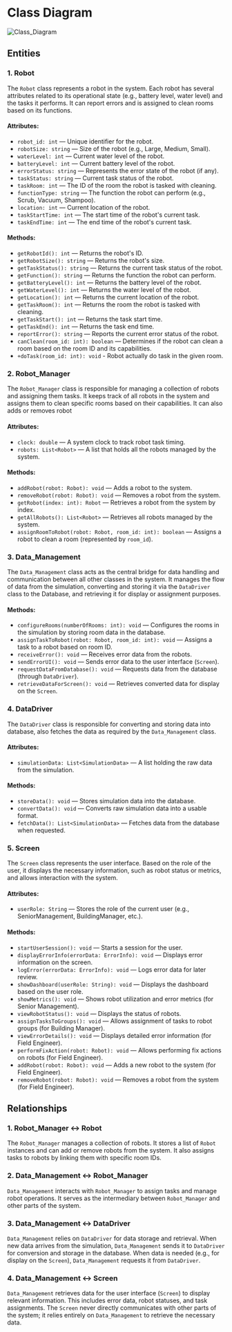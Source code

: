 # Class Diagram
![Class_Diagram](classDiagrams.puml)

## Entities

### 1. **Robot**
The `Robot` class represents a robot in the system. Each robot has several attributes related to its operational state (e.g., battery level, water level) and the tasks it performs. It can report errors and is assigned to clean rooms based on its functions.

#### Attributes:
- `robot_id: int` — Unique identifier for the robot.
- `robotSize: string` — Size of the robot (e.g., Large, Medium, Small).
- `waterLevel: int` — Current water level of the robot.
- `batteryLevel: int` — Current battery level of the robot.
- `errorStatus: string` — Represents the error state of the robot (if any).
- `taskStatus: string` — Current task status of the robot.
- `taskRoom: int` — The ID of the room the robot is tasked with cleaning.
- `functionType: string` — The function the robot can perform (e.g., Scrub, Vacuum, Shampoo).
- `location: int` — Current location of the robot.
- `taskStartTime: int` — The start time of the robot's current task.
- `taskEndTime: int` — The end time of the robot's current task.

#### Methods:
- `getRobotId(): int` — Returns the robot's ID.
- `getRobotSize(): string` — Returns the robot's size.
- `getTaskStatus(): string` — Returns the current task status of the robot.
- `getFunction(): string` — Returns the function the robot can perform.
- `getBatteryLevel(): int` — Returns the battery level of the robot.
- `getWaterLevel(): int` — Returns the water level of the robot.
- `getLocation(): int` — Returns the current location of the robot.
- `getTaskRoom(): int` — Returns the room the robot is tasked with cleaning.
- `getTaskStart(): int` — Returns the task start time.
- `getTaskEnd(): int` — Returns the task end time.
- `reportError(): string` — Reports the current error status of the robot.
- `canClean(room_id: int): boolean` — Determines if the robot can clean a room based on the room ID and its capabilities.
- `+doTask(room_id: int): void` - Robot actually do task in the given room.

### 2. **Robot_Manager**
The `Robot_Manager` class is responsible for managing a collection of robots and assigning them tasks. It keeps track of all robots in the system and assigns them to clean specific rooms based on their capabilities. It can also adds or removes robot

#### Attributes:
- `clock: double` — A system clock to track robot task timing.
- `robots: List<Robot>` — A list that holds all the robots managed by the system.

#### Methods:
- `addRobot(robot: Robot): void` — Adds a robot to the system.
- `removeRobot(robot: Robot): void` — Removes a robot from the system.
- `getRobot(index: int): Robot` — Retrieves a robot from the system by index.
- `getAllRobots(): List<Robot>` — Retrieves all robots managed by the system.
- `assignRoomToRobot(robot: Robot, room_id: int): boolean` — Assigns a robot to clean a room (represented by `room_id`).

### 3. **Data_Management**
The `Data_Management` class acts as the central bridge for data handling and communication between all other classes in the system. It manages the flow of data from the simulation, converting and storing it via the `DataDriver` class to the Database, and retrieving it for display or assignment purposes.

#### Methods:
- `configureRooms(numberOfRooms: int): void` — Configures the rooms in the simulation by storing room data in the database.
- `assignTaskToRobot(robot: Robot, room_id: int): void` — Assigns a task to a robot based on room ID.
- `receiveError(): void` — Receives error data from the robots.
- `sendErrorUI(): void` — Sends error data to the user interface (`Screen`).
- `requestDataFromDatabase(): void` — Requests data from the database (through `DataDriver`).
- `retrieveDataForScreen(): void` — Retrieves converted data for display on the `Screen`.

### 4. **DataDriver**
The `DataDriver` class is responsible for converting and storing data into database, also fetches the data as required by the `Data_Management` class.

#### Attributes:
- `simulationData: List<SimulationData>` — A list holding the raw data from the simulation.

#### Methods:
- `storeData(): void` — Stores simulation data into the database.
- `convertData(): void` — Converts raw simulation data into a usable format.
- `fetchData(): List<SimulationData>` — Fetches data from the database when requested.

### 5. **Screen**
The `Screen` class represents the user interface. Based on the role of the user, it displays the necessary information, such as robot status or metrics, and allows interaction with the system.

#### Attributes:
- `userRole: String` — Stores the role of the current user (e.g., SeniorManagement, BuildingManager, etc.).

#### Methods:
- `startUserSession(): void` — Starts a session for the user.
- `displayErrorInfo(errorData: ErrorInfo): void` — Displays error information on the screen.
- `logError(errorData: ErrorInfo): void` — Logs error data for later review.
- `showDashboard(userRole: String): void` — Displays the dashboard based on the user role.
- `showMetrics(): void` — Shows robot utilization and error metrics (for Senior Management).
- `viewRobotStatus(): void` — Displays the status of robots.
- `assignTasksToGroups(): void` — Allows assignment of tasks to robot groups (for Building Manager).
- `viewErrorDetails(): void` — Displays detailed error information (for Field Engineer).
- `performFixAction(robot: Robot): void` — Allows performing fix actions on robots (for Field Engineer).
- `addRobot(robot: Robot): void` — Adds a new robot to the system (for Field Engineer).
- `removeRobot(robot: Robot): void` — Removes a robot from the system (for Field Engineer).

## Relationships

### 1. **Robot_Manager ↔ Robot**
The `Robot_Manager` manages a collection of robots. It stores a list of `Robot` instances and can add or remove robots from the system. It also assigns tasks to robots by linking them with specific room IDs.

### 2. **Data_Management ↔ Robot_Manager**
`Data_Management` interacts with `Robot_Manager` to assign tasks and manage robot operations. It serves as the intermediary between `Robot_Manager` and other parts of the system.

### 3. **Data_Management ↔ DataDriver**
`Data_Management` relies on `DataDriver` for data storage and retrieval. When new data arrives from the simulation, `Data_Management` sends it to `DataDriver` for conversion and storage in the database. When data is needed (e.g., for display on the `Screen`), `Data_Management` requests it from `DataDriver`.

### 4. **Data_Management ↔ Screen**
`Data_Management` retrieves data for the user interface (`Screen`) to display relevant information. This includes error data, robot statuses, and task assignments. The `Screen` never directly communicates with other parts of the system; it relies entirely on `Data_Management` to retrieve the necessary data.
